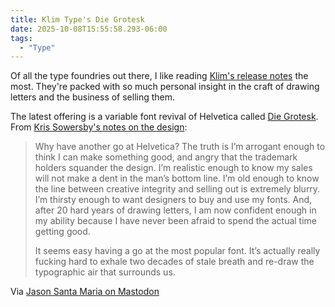 ```yaml
---
title: Klim Type's Die Grotesk
date: 2025-10-08T15:55:58.293-06:00
tags:
  - "Type"
---
```


Of all the type foundries out there, I like reading [Klim's release notes](https://klim.co.nz/blog/) the most. They're packed with so much personal insight in the craft of drawing letters and the business of selling them. 

The latest offering is a variable font revival of Helvetica called [Die Grotesk](https://klim.co.nz/fonts/die-grotesk/). From [Kris Sowersby's notes on the design](https://klim.co.nz/blog/die-grotesk-design-information/):

<blockquote>
<p>Why have another go at Helvetica? The truth is I’m arrogant enough to think I can make something good, and angry that the trademark holders squander the design. I’m realistic enough to know my sales will not make a dent in the man’s bottom line. I’m old enough to know the line between creative integrity and selling out is extremely blurry. I’m thirsty enough to want designers to buy and use my fonts. And, after 20 hard years of drawing letters, I am now confident enough in my ability because I have never been afraid to spend the actual time getting good.</p>
<p>It seems easy having a go at the most popular font. It’s actually really fucking hard to exhale two decades of stale breath and re-draw the typographic air that surrounds us.</p>
</blockquote>

Via [Jason Santa Maria on Mastodon](https://typo.social/@jasonsantamaria/115339131788714179)